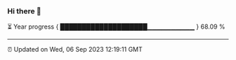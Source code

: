### Hi there 👋

⏳ Year progress { ████████████████████▁▁▁▁▁▁▁▁▁▁ } 68.09 %

---

⏰ Updated on Wed, 06 Sep 2023 12:19:11 GMT
